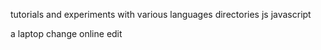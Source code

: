 tutorials and experiments with various languages
directories
js javascript

a laptop change
online edit
